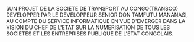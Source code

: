 ùUN PROJET DE LA SOCIETE DE TRANSPORT AU CONGO(TRANSCO)
DEVELOPPER PAR LE DEVELOPPEUR SENIOR DON TAMFUTU MANANASI, AU COMPTE DU SERVICE INFORMATIQUE EN VUE D'EMERGER DANS LA VISION DU CHEF DE L'ETAT SUR LA NUMERISATION DE TOUS LES SOCIETES ET LES ENTREPRISES PUBLIQUE DE L'ETAT CONGOLAIS.
